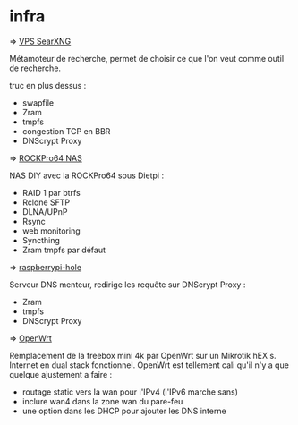 # infra

=> [VPS SearXNG](./vps%20searxng/installation.txt)

Métamoteur de recherche, permet de choisir ce que l'on veut comme outil de recherche. 

truc en plus dessus :
 - swapfile
 - Zram
 - tmpfs
 - congestion TCP en BBR
 - DNScrypt Proxy

=> [ROCKPro64 NAS](./ROCKPro64%20NAS/DietPi.txt)

NAS DIY avec la ROCKPro64 sous Dietpi :
 - RAID 1 par btrfs
 - Rclone SFTP
 - DLNA/UPnP
 - Rsync
 - web monitoring
 - Syncthing
 - Zram
tmpfs par défaut

=> [raspberrypi-hole](./raspberry%20pi-hole/pi-hole%20dnscrypt-proxy.txt)

Serveur DNS menteur, redirige les requête sur DNScrypt Proxy :
 - Zram
 - tmpfs
 - DNScrypt Proxy

=> [OpenWrt](./no%20box%20OpenWrt/OpenWrt.txt)

Remplacement de la freebox mini 4k par OpenWrt sur un Mikrotik hEX s.
Internet en dual stack fonctionnel.
OpenWrt est tellement cali qu'il n'y a que quelque ajustement a faire :
 - routage static vers la wan pour l'IPv4 (l'IPv6 marche sans)
 - inclure wan4 dans la zone wan du pare-feu
 - une option dans les DHCP pour ajouter les DNS interne
